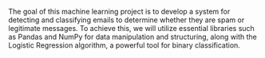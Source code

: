 
The goal of this machine learning project is to develop a system for detecting and classifying emails to determine whether they are spam or legitimate messages. To achieve this, we will utilize essential libraries such as Pandas and NumPy for data manipulation and structuring, along with the Logistic Regression algorithm, a powerful tool for binary classification.
